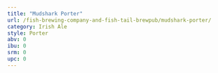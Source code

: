 ```yaml
---
title: "Mudshark Porter"
url: /fish-brewing-company-and-fish-tail-brewpub/mudshark-porter/
category: Irish Ale
style: Porter
abv: 0
ibu: 0
srm: 0
upc: 0
---
```


